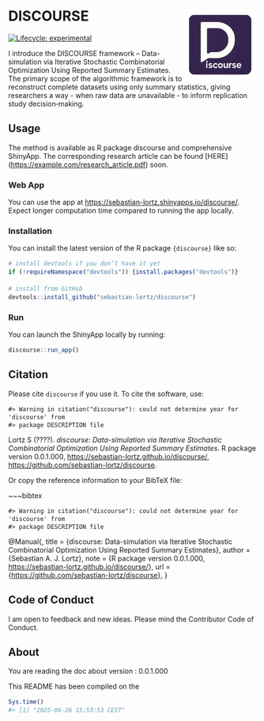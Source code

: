 
<!-- README.md is generated from README.Rmd. Please edit that file -->

# DISCOURSE <a href='https://sebastian-lortz.github.io/discourse/'><img src='man/figures/logo-comp.png' align="right" height="150" alt-text="DISCOURSE"/></a>

<!-- badges: start -->

[![Lifecycle:
experimental](https://img.shields.io/badge/lifecycle-experimental-orange.svg)](https://lifecycle.r-lib.org/articles/stages.html#experimental)
<!-- badges: end -->

I introduce the DISCOURSE framework – Data-simulation via Iterative
Stochastic Combinatorial Optimization Using Reported Summary Estimates.
The primary scope of the algorithmic framework is to reconstruct
complete datasets using only summary statistics, giving researchers a
way - when raw data are unavailable - to inform replication study
decision‑making.

## Usage

The method is available as R package discourse and comprehensive
ShinyApp. The corresponding research article can be found \[HERE\]
(<https://example.com/research_article.pdf>) soon.

### Web App

You can use the app at
<https://sebastian-lortz.shinyapps.io/discourse/>. Expect longer
computation time compared to running the app locally.

### Installation

You can install the latest version of the R package `{discourse}` like
so:

``` r
# install devtools if you don’t have it yet
if (!requireNamespace("devtools")) {install.packages("devtools")}

# install from GitHub
devtools::install_github("sebastian-lortz/discourse")
```

### Run

You can launch the ShinyApp locally by running:

``` r
discourse::run_app()
```

## Citation

Please cite `discourse` if you use it. To cite the software, use:

    #> Warning in citation("discourse"): could not determine year for 'discourse' from
    #> package DESCRIPTION file

Lortz S (????). *discourse: Data-simulation via Iterative Stochastic
Combinatorial Optimization Using Reported Summary Estimates*. R package
version 0.0.1.000, <https://sebastian-lortz.github.io/discourse/>,
<https://github.com/sebastian-lortz/discourse>.

Or copy the reference information to your BibTeX file:

\~\~~bibtex

    #> Warning in citation("discourse"): could not determine year for 'discourse' from
    #> package DESCRIPTION file

@Manual{, title = {discourse: Data-simulation via Iterative Stochastic
Combinatorial Optimization Using Reported Summary Estimates}, author =
{Sebastian A. J. Lortz}, note = {R package version 0.0.1.000,
<https://sebastian-lortz.github.io/discourse/>}, url =
{<https://github.com/sebastian-lortz/discourse>}, }

## Code of Conduct

I am open to feedback and new ideas. Please mind the Contributor Code of
Conduct.

## About

You are reading the doc about version : 0.0.1.000

This README has been compiled on the

``` r
Sys.time()
#> [1] "2025-06-26 15:53:53 CEST"
```

